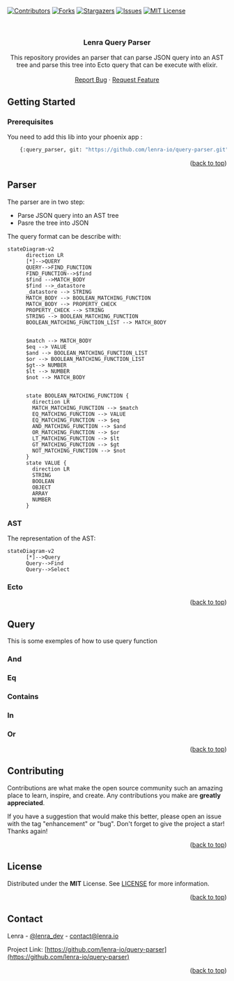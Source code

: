 <div id="top"></div>
<!--
*** Thanks for checking out the Best-README-Template. If you have a suggestion
*** that would make this better, please fork the repo and create a pull request
*** or simply open an issue with the tag "enhancement".
*** Don't forget to give the project a star!
*** Thanks again! Now go create something AMAZING! :D
-->



<!-- PROJECT SHIELDS -->
<!--
*** I'm using markdown "reference style" links for readability.
*** Reference links are enclosed in brackets [ ] instead of parentheses ( ).
*** See the bottom of this document for the declaration of the reference variables
*** for contributors-url, forks-url, etc. This is an optional, concise syntax you may use.
*** https://www.markdownguide.org/basic-syntax/#reference-style-links
-->
[![Contributors][contributors-shield]][contributors-url]
[![Forks][forks-shield]][forks-url]
[![Stargazers][stars-shield]][stars-url]
[![Issues][issues-shield]][issues-url]
[![MIT License][license-shield]][license-url]



<!-- PROJECT LOGO -->
<br />
<div align="center">
  <!-- <a href="https://github.com/lenra-io/template-hello-world-node12">
    <img src="images/logo.png" alt="Logo" width="80" height="80">
  </a> -->

<h3 align="center">Lenra Query Parser</h3>

  <p align="center">
    This repository provides an parser that can parse JSON query into an AST tree and parse this tree into Ecto query that can be execute with elixir.
    <br />
    <br />
    <!-- <a href="https://github.com/lenra-io/template-hello-world-node12">View Demo</a>
    · -->
    <a href="https://github.com/lenra-io/query-parser/issues">Report Bug</a>
    ·
    <a href="https://github.com/lenra-io/query-parser/issues">Request Feature</a>
  </p>
</div>

<!-- GETTING STARTED -->
## Getting Started

### Prerequisites

You need to add this lib into your phoenix app : 
```bash
    {:query_parser, git: "https://github.com/lenra-io/query-parser.git", tag: "v1.0.0-beta.X"}
```

<p align="right">(<a href="#top">back to top</a>)</p>

## Parser

The parser are in two step: 
- Parse JSON query into an AST tree
- Pasre the tree into JSON

The query format can be describe with:

```mermaid
stateDiagram-v2
      direction LR
      [*]-->QUERY
      QUERY-->FIND_FUNCTION
      FIND_FUNCTION-->$find
      $find -->MATCH_BODY
      $find -->_datastore
      _datastore --> STRING
      MATCH_BODY --> BOOLEAN_MATCHING_FUNCTION
      MATCH_BODY --> PROPERTY_CHECK
      PROPERTY_CHECK --> STRING
      STRING --> BOOLEAN_MATCHING_FUNCTION
      BOOLEAN_MATCHING_FUNCTION_LIST --> MATCH_BODY
      
      
      $match --> MATCH_BODY
      $eq --> VALUE
      $and --> BOOLEAN_MATCHING_FUNCTION_LIST
      $or --> BOOLEAN_MATCHING_FUNCTION_LIST
      $gt--> NUMBER
      $lt --> NUMBER
      $not --> MATCH_BODY      
      
      
      state BOOLEAN_MATCHING_FUNCTION {
        direction LR
        MATCH_MATCHING_FUNCTION --> $match
        EQ_MATCHING_FUNCTION --> VALUE
        EQ_MATCHING_FUNCTION --> $eq
        AND_MATCHING_FUNCTION --> $and 
        OR_MATCHING_FUNCTION --> $or 
        LT_MATCHING_FUNCTION --> $lt 
        GT_MATCHING_FUNCTION --> $gt 
        NOT_MATCHING_FUNCTION --> $not
      }
      state VALUE {
        direction LR
        STRING
        BOOLEAN
        OBJECT
        ARRAY
        NUMBER
      }
```
    
### AST

  The representation of the AST:

```mermaid
stateDiagram-v2
      [*]-->Query
      Query-->Find
      Query-->Select
```

### Ecto


<p align="right">(<a href="#top">back to top</a>)</p>

<!-- USAGE EXAMPLES -->
## Query

  This is some exemples of how to use query function

### And

### Eq

### Contains

### In

### Or



<p align="right">(<a href="#top">back to top</a>)</p>


<!-- CONTRIBUTING -->
## Contributing

Contributions are what make the open source community such an amazing place to learn, inspire, and create. Any contributions you make are **greatly appreciated**.

If you have a suggestion that would make this better, please open an issue with the tag "enhancement" or "bug".
Don't forget to give the project a star! Thanks again!

<p align="right">(<a href="#top">back to top</a>)</p>



<!-- LICENSE -->
## License

Distributed under the **MIT** License. See [LICENSE](./LICENSE) for more information.

<p align="right">(<a href="#top">back to top</a>)</p>



<!-- CONTACT -->
## Contact

Lenra - [@lenra_dev](https://twitter.com/lenra_dev) - contact@lenra.io

Project Link: [https://github.com/lenra-io/query-parser](https://github.com/lenra-io/query-parser)

<p align="right">(<a href="#top">back to top</a>)</p>


<!-- MARKDOWN LINKS & IMAGES -->
<!-- https://www.markdownguide.org/basic-syntax/#reference-style-links -->
[contributors-shield]: https://img.shields.io/github/contributors/lenra-io/template-hello-world-node12.svg?style=for-the-badge
[contributors-url]: https://github.com/lenra-io/query-parser/graphs/contributors
[forks-shield]: https://img.shields.io/github/forks/lenra-io/template-hello-world-node12.svg?style=for-the-badge
[forks-url]: https://github.com/lenra-io/query-parser/network/members
[stars-shield]: https://img.shields.io/github/stars/lenra-io/template-hello-world-node12.svg?style=for-the-badge
[stars-url]: https://github.com/lenra-io/query-parser/stargazers
[issues-shield]: https://img.shields.io/github/issues/lenra-io/template-hello-world-node12.svg?style=for-the-badge
[issues-url]: https://github.com/lenra-io/query-parser/issues
[license-shield]: https://img.shields.io/github/license/lenra-io/template-hello-world-node12.svg?style=for-the-badge
[license-url]: https://github.com/lenra-io/query-parser/blob/master/LICENSE.txt
